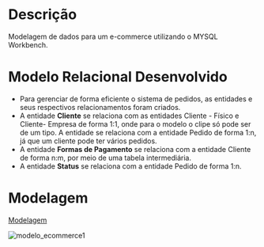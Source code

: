 # Descrição

Modelagem de dados para um e-commerce utilizando o MYSQL Workbench.

# Modelo Relacional Desenvolvido
- Para gerenciar de forma eficiente o sistema de pedidos, as entidades e seus respectivos relacionamentos foram criados. 
- A entidade **Cliente** se relaciona com as entidades Cliente - Físico e Cliente- Empresa de forma 1:1, onde para o modelo o clipe só pode ser de um tipo. A entidade se relaciona com a entidade Pedido de forma 1:n, já que um cliente pode ter vários pedidos.<br> 
- A entidade **Formas de Pagamento** se relaciona com a entidade Cliente de forma n:m, por meio de uma tabela intermediária. <br>
- A entidade **Status** se relaciona com a entidade Pedido de forma 1:n.

# Modelagem

[Modelagem](https://github.com/Raianne-Martins/Modelando-dados/blob/main/modelo_ecommerce1.png)

![modelo_ecommerce1](https://github.com/user-attachments/assets/0638616d-ba30-4f78-a06d-8a8f50f0c567)
